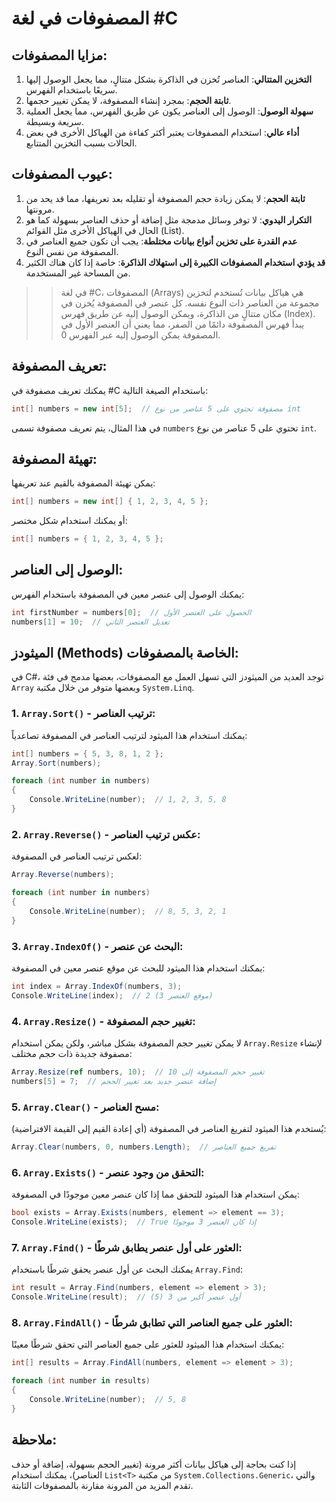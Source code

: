 
# المصفوفات في لغة #C
## مزايا المصفوفات:
1. **التخزين المتتالي**: العناصر تُخزن في الذاكرة بشكل متتالٍ، مما يجعل الوصول إليها سريعًا باستخدام الفهرس.
2. **ثابتة الحجم**: بمجرد إنشاء المصفوفة، لا يمكن تغيير حجمها.
3. **سهولة الوصول**: الوصول إلى العناصر يكون عن طريق الفهرس، مما يجعل العملية سريعة وبسيطة.
4. **أداء عالي**: استخدام المصفوفات يعتبر أكثر كفاءة من الهياكل الأخرى في بعض الحالات بسبب التخزين المتتابع.

## عيوب المصفوفات:
1. **ثابتة الحجم**: لا يمكن زيادة حجم المصفوفة أو تقليله بعد تعريفها، مما قد يحد من مرونتها.
2. **التكرار اليدوي**: لا توفر وسائل مدمجة مثل إضافة أو حذف العناصر بسهولة كما هو الحال في الهياكل الأخرى مثل القوائم (List).
3. **عدم القدرة على تخزين أنواع بيانات مختلطة**: يجب أن تكون جميع العناصر في المصفوفة من نفس النوع.
4. **قد يؤدي استخدام المصفوفات الكبيرة إلى استهلاك الذاكرة**: خاصة إذا كان هناك الكثير من المساحة غير المستخدمة.

>> في لغة #C، المصفوفات (Arrays) هي هياكل بيانات تُستخدم لتخزين مجموعة من العناصر ذات النوع نفسه. كل عنصر في المصفوفة يُخزن في مكان متتالٍ من الذاكرة، ويمكن الوصول إليه عن طريق فهرس (Index). يبدأ فهرس المصفوفة دائمًا من الصفر، مما يعني أن العنصر الأول في المصفوفة يمكن الوصول إليه عبر الفهرس 0.

## تعريف المصفوفة:
يمكنك تعريف مصفوفة في #C باستخدام الصيغة التالية:

```csharp
int[] numbers = new int[5];  // مصفوفة تحتوي على 5 عناصر من نوع int
```

في هذا المثال، يتم تعريف مصفوفة تسمى `numbers` تحتوي على 5 عناصر من نوع `int`.

## تهيئة المصفوفة:
يمكن تهيئة المصفوفة بالقيم عند تعريفها:

```csharp
int[] numbers = new int[] { 1, 2, 3, 4, 5 };
```

أو يمكنك استخدام شكل مختصر:

```csharp
int[] numbers = { 1, 2, 3, 4, 5 };
```

## الوصول إلى العناصر:
يمكنك الوصول إلى عنصر معين في المصفوفة باستخدام الفهرس:

```csharp
int firstNumber = numbers[0];  // الحصول على العنصر الأول
numbers[1] = 10;  // تعديل العنصر الثاني
```

## الميثودز (Methods) الخاصة بالمصفوفات:
في C#، توجد العديد من الميثودز التي تسهل العمل مع المصفوفات، بعضها مدمج في فئة `Array` وبعضها متوفر من خلال مكتبة `System.Linq`.

### 1. `Array.Sort()` - ترتيب العناصر:
يمكنك استخدام هذا الميثود لترتيب العناصر في المصفوفة تصاعدياً:

```csharp
int[] numbers = { 5, 3, 8, 1, 2 };
Array.Sort(numbers);

foreach (int number in numbers)
{
    Console.WriteLine(number);  // 1, 2, 3, 5, 8
}
```

### 2. `Array.Reverse()` - عكس ترتيب العناصر:
لعكس ترتيب العناصر في المصفوفة:

```csharp
Array.Reverse(numbers);

foreach (int number in numbers)
{
    Console.WriteLine(number);  // 8, 5, 3, 2, 1
}
```

### 3. `Array.IndexOf()` - البحث عن عنصر:
يمكنك استخدام هذا الميثود للبحث عن موقع عنصر معين في المصفوفة:

```csharp
int index = Array.IndexOf(numbers, 3);
Console.WriteLine(index);  // 2 (موقع العنصر 3)
```

### 4. `Array.Resize()` - تغيير حجم المصفوفة:
لا يمكن تغيير حجم المصفوفة بشكل مباشر، ولكن يمكن استخدام `Array.Resize` لإنشاء مصفوفة جديدة ذات حجم مختلف:

```csharp
Array.Resize(ref numbers, 10);  // تغيير حجم المصفوفة إلى 10
numbers[5] = 7;  // إضافة عنصر جديد بعد تغيير الحجم
```

### 5. `Array.Clear()` - مسح العناصر:
يُستخدم هذا الميثود لتفريغ العناصر في المصفوفة (أي إعادة القيم إلى القيمة الافتراضية):

```csharp
Array.Clear(numbers, 0, numbers.Length);  // تفريغ جميع العناصر
```

### 6. `Array.Exists()` - التحقق من وجود عنصر:
يمكن استخدام هذا الميثود للتحقق مما إذا كان عنصر معين موجودًا في المصفوفة:

```csharp
bool exists = Array.Exists(numbers, element => element == 3);
Console.WriteLine(exists);  // True إذا كان العنصر 3 موجودًا
```

### 7. `Array.Find()` - العثور على أول عنصر يطابق شرطًا:
يمكنك البحث عن أول عنصر يحقق شرطًا باستخدام `Array.Find`:

```csharp
int result = Array.Find(numbers, element => element > 3);
Console.WriteLine(result);  // أول عنصر أكبر من 3 (5)
```

### 8. `Array.FindAll()` - العثور على جميع العناصر التي تطابق شرطًا:
يمكنك استخدام هذا الميثود للعثور على جميع العناصر التي تحقق شرطًا معينًا:

```csharp
int[] results = Array.FindAll(numbers, element => element > 3);

foreach (int number in results)
{
    Console.WriteLine(number);  // 5, 8
}
```

## ملاحظة:
إذا كنت بحاجة إلى هياكل بيانات أكثر مرونة (تغيير الحجم بسهولة، إضافة أو حذف العناصر)، يمكنك استخدام `List<T>` من مكتبة `System.Collections.Generic`، والتي تقدم المزيد من المرونة مقارنة بالمصفوفات الثابتة.

